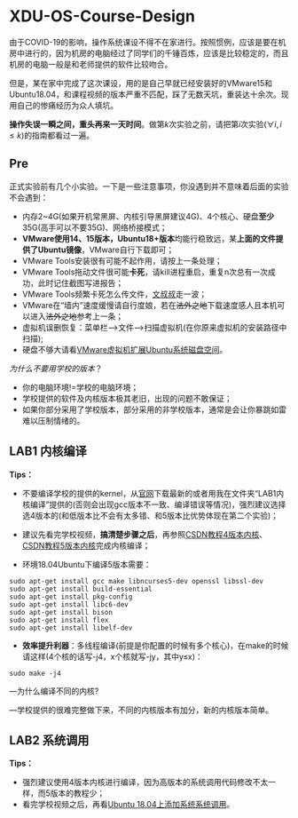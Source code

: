 # XDU-OS-Course-Design

由于COVID-19的影响，操作系统课设不得不在家进行。按照惯例，应该是要在机房中进行的，因为机房的电脑经过了同学们的千锤百炼，应该是比较稳定的，而且机房的电脑一般是和老师提供的软件比较吻合。

但是，某在家中完成了这次课设，用的是自己早就已经安装好的VMware15和Ubuntu18.04，和课程视频的版本严重不匹配，踩了无数天坑，重装达十余次。现用自己的惨痛经历为众人填坑。

**操作失误一瞬之间，重头再来一天时间**。做第$k$次实验之前，请把第$i$次实验($\forall i, i\leqslant k$)的指南都看过一遍。

## Pre

正式实验前有几个小实验。一下是一些注意事项，你没遇到并不意味着后面的实验不会遇到：

+ 内存2~4G(如果开机常黑屏、内核引导黑屏建议4G)、4个核心、硬盘**至少**35G(高手可以不要35G)、网络桥接模式；
+ **VMware使用14、15版本，Ubuntu18+版本**均能行稳致远，某**上面的文件提供了Ubuntu镜像**，VMware自行下载即可；
+ VMware Tools安装很有可能不起作用，请按上一条处理；
+ VMware Tools拖动文件很可能**卡死**，请kill进程重启，重复n次总有一次成功，此时记住截图写进报告；
+ VMware Tools频繁卡死怎么传文件，[文叔叔](https://www.wenshushu.cn/)走一波；
+ VMware在“墙内”速度缓慢请自行度娘，若在~~法外之地~~下载速度感人且本机可以进入~~法外之地~~参考上一条；
+ 虚拟机误删恢复：菜单栏—>文件—>扫描虚拟机(在你原来虚拟机的安装路径中扫描);
+ 硬盘不够大请看[VMware虚拟机扩展Ubuntu系统磁盘空间](https://blog.csdn.net/daemon_2017/article/details/80660372?utm_medium=distribute.pc_relevant.none-task-blog-BlogCommendFromMachineLearnPai2-2.nonecase&depth_1-utm_source=distribute.pc_relevant.none-task-blog-BlogCommendFromMachineLearnPai2-2.nonecase)。

*为什么不要用学校的版本*？

* 你的电脑环境!=学校的电脑环境；
* 学校提供的软件及内核版本极其老旧，出现的问题不敢保证；
* 如果你部分采用了学校版本，部分采用的非学校版本，通常是会让你暴跳如雷难以压制情绪的。

## LAB1 内核编译

**Tips：**

+ 不要编译学校的提供的kernel，从[官网](https://www.kernel.org)下载最新的或者用我在文件夹“LAB1内核编译”提供的(否则会出现gcc版本不一致、编译错误等情况)，强烈建议选择选4版本的(和低版本比不会有太多错、和5版本比优势体现在第二个实验)；
+ 建议先看完学校视频，**搞清楚步骤之后**，再参照[CSDN教程4版本内核](https://blog.csdn.net/weixin_44230408/article/details/88412348)、[CSDN教程5版本内核](https://blog.csdn.net/qq_36290650/article/details/83052315)完成内核编译；

+ 环境18.04Ubuntu下编译5版本需要：

```
sudo apt-get install gcc make libncurses5-dev openssl libssl-dev 
sudo apt-get install build-essential 
sudo apt-get install pkg-config
sudo apt-get install libc6-dev
sudo apt-get install bison
sudo apt-get install flex
sudo apt-get install libelf-dev
```

+ **效率提升利器**：多线程编译(前提是你配置的时候有多个核心)，在make的时候请这样(4个核的话写-j4，x个核就写-jy，其中y≤x)：

```
sudo make -j4
```

—为什么编译不同的内核?

—学校提供的很难完整做下来，不同的内核版本有加分，新的内核版本简单。

## LAB2 系统调用

**Tips：**

+ 强烈建议使用4版本内核进行编译，因为高版本的系统调用代码修改不太一样，而5版本的教程少；
+ 看完学校视频之后，再看[Ubuntu 18.04上添加系统系统调用](https://blog.csdn.net/qq_36290650/article/details/83184088)。

